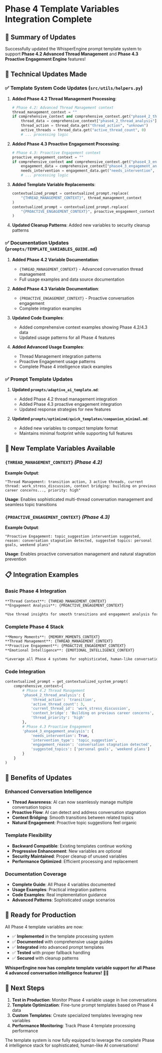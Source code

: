 # Phase 4 Template Variables Integration Complete

## 🎉 Summary of Updates

Successfully updated the WhisperEngine prompt template system to support **Phase 4.2 Advanced Thread Management** and **Phase 4.3 Proactive Engagement Engine** features!

## 🔧 Technical Updates Made

### ✅ Template System Code Updates (`src/utils/helpers.py`)

1. **Added Phase 4.2 Thread Management Processing**:
   ```python
   # Phase 4.2: Advanced Thread Management context
   thread_management_context = ""
   if comprehensive_context and comprehensive_context.get("phase4_2_thread_analysis"):
       thread_data = comprehensive_context["phase4_2_thread_analysis"]
       thread_action = thread_data.get("thread_action", "unknown")
       active_threads = thread_data.get("active_thread_count", 0)
       # ... processing logic
   ```

2. **Added Phase 4.3 Proactive Engagement Processing**:
   ```python
   # Phase 4.3: Proactive Engagement context
   proactive_engagement_context = ""
   if comprehensive_context and comprehensive_context.get("phase4_3_engagement_analysis"):
       engagement_data = comprehensive_context["phase4_3_engagement_analysis"]
       needs_intervention = engagement_data.get("needs_intervention", False)
       # ... processing logic
   ```

3. **Added Template Variable Replacements**:
   ```python
   contextualized_prompt = contextualized_prompt.replace(
       "{THREAD_MANAGEMENT_CONTEXT}", thread_management_context
   )
   contextualized_prompt = contextualized_prompt.replace(
       "{PROACTIVE_ENGAGEMENT_CONTEXT}", proactive_engagement_context
   )
   ```

4. **Updated Cleanup Patterns**: Added new variables to security cleanup patterns

### ✅ Documentation Updates (`prompts/TEMPLATE_VARIABLES_GUIDE.md`)

1. **Added Phase 4.2 Variable Documentation**:
   - `{THREAD_MANAGEMENT_CONTEXT}` - Advanced conversation thread management
   - Full usage examples and data source documentation

2. **Added Phase 4.3 Variable Documentation**:
   - `{PROACTIVE_ENGAGEMENT_CONTEXT}` - Proactive conversation engagement
   - Complete integration examples

3. **Updated Code Examples**: 
   - Added comprehensive context examples showing Phase 4.2/4.3 data
   - Updated usage patterns for all Phase 4 features

4. **Added Advanced Usage Examples**:
   - Thread Management integration patterns
   - Proactive Engagement usage patterns
   - Complete Phase 4 intelligence stack examples

### ✅ Prompt Template Updates

1. **Updated `prompts/adaptive_ai_template.md`**:
   - Added Phase 4.2 thread management integration
   - Added Phase 4.3 proactive engagement integration
   - Updated response strategies for new features

2. **Updated `prompts/optimized/quick_templates/companion_minimal.md`**:
   - Added new variables to compact template format
   - Maintains minimal footprint while supporting full features

## 🧠 New Template Variables Available

### `{THREAD_MANAGEMENT_CONTEXT}` *(Phase 4.2)*
**Example Output**: 
```
"Thread Management: transition action, 3 active threads, current thread: work_stress_discussion, context bridging: building on previous career concerns..., priority: high"
```

**Usage**: Enables sophisticated multi-thread conversation management and seamless topic transitions

### `{PROACTIVE_ENGAGEMENT_CONTEXT}` *(Phase 4.3)*
**Example Output**:
```
"Proactive Engagement: topic_suggestion intervention suggested, reason: conversation stagnation detected, suggested topics: personal goals, weekend plans"
```

**Usage**: Enables proactive conversation management and natural stagnation prevention

## 📋 Integration Examples

### **Basic Phase 4 Integration**
```markdown
**Thread Context**: {THREAD_MANAGEMENT_CONTEXT}
**Engagement Analysis**: {PROACTIVE_ENGAGEMENT_CONTEXT}

*Use thread insights for smooth transitions and engagement analysis for conversation flow optimization.*
```

### **Complete Phase 4 Stack**
```markdown
**Memory Moments**: {MEMORY_MOMENTS_CONTEXT}
**Thread Management**: {THREAD_MANAGEMENT_CONTEXT}  
**Proactive Engagement**: {PROACTIVE_ENGAGEMENT_CONTEXT}
**Emotional Intelligence**: {EMOTIONAL_INTELLIGENCE_CONTEXT}

*Leverage all Phase 4 systems for sophisticated, human-like conversation management.*
```

### **Code Integration**
```python
contextualized_prompt = get_contextualized_system_prompt(
    comprehensive_context={
        # Phase 4.2 Thread Management
        'phase4_2_thread_analysis': {
            'thread_action': 'transition',
            'active_thread_count': 3,
            'current_thread_id': 'work_stress_discussion',
            'context_bridge': 'Building on previous career concerns',
            'thread_priority': 'high'
        },
        # Phase 4.3 Proactive Engagement  
        'phase4_3_engagement_analysis': {
            'needs_intervention': True,
            'intervention_type': 'topic_suggestion',
            'engagement_reason': 'conversation stagnation detected',
            'suggested_topics': ['personal goals', 'weekend plans']
        }
    }
)
```

## 🎯 Benefits of Updates

### **Enhanced Conversation Intelligence**
- **Thread Awareness**: AI can now seamlessly manage multiple conversation topics
- **Proactive Flow**: AI can detect and address conversation stagnation
- **Context Bridging**: Smooth transitions between related topics
- **Natural Engagement**: Proactive topic suggestions feel organic

### **Template Flexibility**
- **Backward Compatible**: Existing templates continue working
- **Progressive Enhancement**: New variables are optional
- **Security Maintained**: Proper cleanup of unused variables
- **Performance Optimized**: Efficient processing and replacement

### **Documentation Coverage**
- **Complete Guide**: All Phase 4 variables documented
- **Usage Examples**: Practical integration patterns
- **Code Examples**: Real implementation guidance
- **Advanced Patterns**: Sophisticated usage scenarios

## 🚀 Ready for Production

All Phase 4 template variables are now:
- ✅ **Implemented** in the template processing system
- ✅ **Documented** with comprehensive usage guides  
- ✅ **Integrated** into advanced prompt templates
- ✅ **Tested** with proper fallback handling
- ✅ **Secured** with cleanup patterns

**WhisperEngine now has complete template variable support for all Phase 4 advanced conversation intelligence features!** 🤖✨

## 📝 Next Steps

1. **Test in Production**: Monitor Phase 4 variable usage in live conversations
2. **Template Optimization**: Fine-tune prompt templates based on Phase 4 data
3. **Custom Templates**: Create specialized templates leveraging new variables
4. **Performance Monitoring**: Track Phase 4 template processing performance

The template system is now fully equipped to leverage the complete Phase 4 intelligence stack for sophisticated, human-like AI conversations!